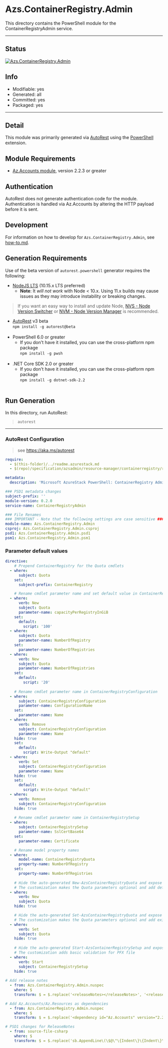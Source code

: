 <!-- region Generated -->
# Azs.ContainerRegistry.Admin
This directory contains the PowerShell module for the ContainerRegistryAdmin service.

---
## Status
[![Azs.ContainerRegistry.Admin](https://img.shields.io/powershellgallery/v/Azs.ContainerRegistry.Admin.svg?style=flat-square&label=Azs.ContainerRegistry.Admin "Azs.ContainerRegistry.Admin")](https://www.powershellgallery.com/packages/Azs.ContainerRegistry.Admin/)

## Info
- Modifiable: yes
- Generated: all
- Committed: yes
- Packaged: yes

---
## Detail
This module was primarily generated via [AutoRest](https://github.com/Azure/autorest) using the [PowerShell](https://github.com/Azure/autorest.powershell) extension.

## Module Requirements
- [Az.Accounts module](https://www.powershellgallery.com/packages/Az.Accounts/), version 2.2.3 or greater

## Authentication
AutoRest does not generate authentication code for the module. Authentication is handled via Az.Accounts by altering the HTTP payload before it is sent.

## Development
For information on how to develop for `Azs.ContainerRegistry.Admin`, see [how-to.md](how-to.md).
<!-- endregion -->

## Generation Requirements
Use of the beta version of `autorest.powershell` generator requires the following:
- [NodeJS LTS](https://nodejs.org) (10.15.x LTS preferred)
  - **Note**: It *will not work* with Node < 10.x. Using 11.x builds may cause issues as they may introduce instability or breaking changes.
> If you want an easy way to install and update Node, [NVS - Node Version Switcher](../nodejs/installing-via-nvs.md) or [NVM - Node Version Manager](../nodejs/installing-via-nvm.md) is recommended.
- [AutoRest](https://aka.ms/autorest) v3 beta <br>`npm install -g autorest@beta`<br>&nbsp;
- PowerShell 6.0 or greater
  - If you don't have it installed, you can use the cross-platform npm package <br>`npm install -g pwsh`<br>&nbsp;
- .NET Core SDK 2.0 or greater
  - If you don't have it installed, you can use the cross-platform npm package <br>`npm install -g dotnet-sdk-2.2`<br>&nbsp;

## Run Generation
In this directory, run AutoRest:
> `autorest`

---
### AutoRest Configuration
> see https://aka.ms/autorest

``` yaml
require:
  - $(this-folder)/../readme.azurestack.md
  - $(repo)/specification/azsadmin/resource-manager/containerregistry/readme.azsautogen.md

metadata:
  description: 'Microsoft AzureStack PowerShell: ContainerRegistry Admin cmdlets'

### PSD1 metadata changes
subject-prefix: ''
module-version: 0.2.0
service-name: ContainerRegistryAdmin

### File Renames
### IMPORTANT - Note that the following settings are case sensitive ###
module-name: Azs.ContainerRegistry.Admin
csproj: Azs.ContainerRegistry.Admin.csproj
psd1: Azs.ContainerRegistry.Admin.psd1
psm1: Azs.ContainerRegistry.Admin.psm1
```

### Parameter default values
``` yaml
directive:
    # Prepend ContainerRegistry for the Quota cmdlets
  - where:
      subject: Quota
    set:
      subject-prefix: ContainerRegistry

    # Rename cmdlet parameter name and set default value in ContainerRegistryQuota
  - where:
      verb: New
      subject: Quota
      parameter-name: capacityPerRegistryInGiB
    set:
      default:
        script: '100'
  - where:
      subject: Quota
      parameter-name: NumberOfRegistry
    set:
      parameter-name: NumberOfRegistries
  - where:
      verb: New
      subject: Quota
      parameter-name: NumberOfRegistries
    set:
      default:
        script: '20'
        
    # Rename cmdlet parameter name in ContainerRegistryConfiguration
  - where:
      subject: ContainerRegistryConfiguration
      parameter-name: ConfigurationName
    set:
      parameter-name: Name
  - where:
      verb: Remove
      subject: ContainerRegistryConfiguration
      parameter-name: Name
    hide: true
    set:
      default:
        script: Write-Output "default"
  - where:
      verb: Set
      subject: ContainerRegistryConfiguration
      parameter-name: Name
    hide: true
    set:
      default:
        script: Write-Output "default"
  - where:
      verb: Remove
      subject: ContainerRegistryConfiguration
    hide: true
    
    # Rename cmdlet parameter name in ContainerRegistrySetup
  - where:
      subject: ContainerRegistrySetup
      parameter-name: SslCertBase64
    set:
      parameter-name: Certificate

    # Rename model property names
  - where:
      model-name: ContainerRegistryQuota
      property-name: NumberOfRegistry
    set:
      property-name: NumberOfRegistries
      
    # Hide the auto-generated New-AzsContainerRegistryQuota and expose it through customized one
    # The customization makes the Quota parameters optional and add default values in case if parameter skiped
  - where:
      verb: New
      subject: Quota
    hide: true

    # Hide the auto-generated Set-AzsContainerRegistryQuota and expose it through customized one
    # The customization makes the Quota parameters optional and add existed values in case if parameter skiped
  - where:
      verb: Set
      subject: Quota
    hide: true
 
    # Hide the auto-generated Start-AzsContainerRegistrySetup and expose it through customized one
    # The customization adds basic validation for PFX file
  - where:
      verb: Start
      subject: ContainerRegistrySetup
    hide: true
    
# Add release notes
  - from: Azs.ContainerRegistry.Admin.nuspec
    where: $
    transform: $ = $.replace('<releaseNotes></releaseNotes>', '<releaseNotes>AzureStack Hub Admin module generated with https://github.com/Azure/autorest.powershell.</releaseNotes>');

# Add Az.Accounts/Az.Resources as dependencies
  - from: Azs.ContainerRegistry.Admin.nuspec
    where: $
    transform: $ = $.replace('<dependency id="Az.Accounts" version="2.2.3" />', '<dependency id="Az.Accounts" version="[2.2.8]" />\n      <dependency id="Az.Resources" version="[0.12.0]" />');

# PSD1 changes for ReleaseNotes
  - from: source-file-csharp
    where: $
    transform: $ = $.replace('sb.AppendLine\(\$@\"\{Indent\}\{Indent\}\{Indent\}ReleaseNotes = \'\'\"\);', 'sb.AppendLine\(\$@\"\{Indent\}\{Indent\}\{Indent\}ReleaseNotes = \'AzureStack Hub Admin module generated with https://github.com/Azure/autorest.powershell\'\"\);' );
```
